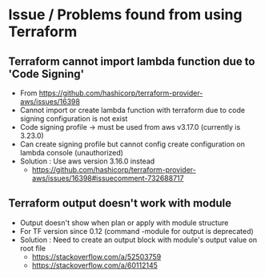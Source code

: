 # Issue / Problems found from using Terraform

## Terraform cannot import lambda function due to 'Code Signing'

* From https://github.com/hashicorp/terraform-provider-aws/issues/16398
* Cannot import or create lambda function with terraform due to code signing configuration is not exist
* Code signing profile -> must be used from aws v3.17.0 
(currently is 3.23.0)
* Can create signing profile but cannot config create configuration on lambda console (unauthorized)
* Solution : Use aws version 3.16.0 instead
  * https://github.com/hashicorp/terraform-provider-aws/issues/16398#issuecomment-732688717

## Terraform output doesn't work with module

* Output doesn't show when plan or apply with module structure
* For TF version since 0.12 (command  -module for output is deprecated)
* Solution : Need to create an output block with module's output value on root file
  * https://stackoverflow.com/a/52503759
  * https://stackoverflow.com/a/60112145
